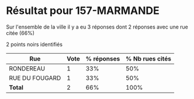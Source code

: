 # Résultat pour 157-MARMANDE

Sur l'ensemble de la ville il y a eu 3 réponses dont 2 réponses avec une rue citée (66%)

2 points noirs identifiés

| Rue | Vote | % réponses | % Nb rues cités|
|-----|------|------------|----------------|
| RONDEREAU | 1 | 33% | 50%|
| RUE DU FOUGARD | 1 | 33% | 50%|
| **Total** | 2 | 66% | 100%|
